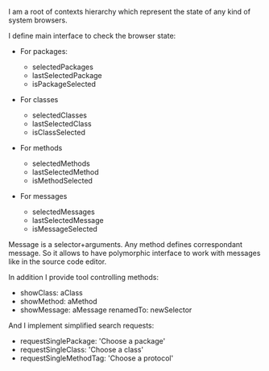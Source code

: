 I am a root of contexts hierarchy which represent the state of any kind of system browsers.

I define main interface to check the browser state:  

- For packages: 
	
	- selectedPackages 
	- lastSelectedPackage
	- isPackageSelected
	
- For classes 

	- selectedClasses 
	- lastSelectedClass
	- isClassSelected

- For methods 

	- selectedMethods 
	- lastSelectedMethod
	- isMethodSelected

- For messages 

	- selectedMessages 
	- lastSelectedMessage
	- isMessageSelected

Message is a selector+arguments. Any method defines correspondant message. So it allows to have polymorphic interface to work with messages like in the source code editor. 

In addition I provide tool controlling methods: 

- showClass: aClass
- showMethod: aMethod 
- showMessage: aMessage renamedTo: newSelector 

And I implement simplified search requests: 

- requestSinglePackage: 'Choose a package'
- requestSingleClass: 'Choose a class'
- requestSingleMethodTag: 'Choose a protocol'
